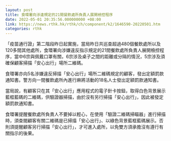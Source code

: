 ```yaml
---
layout: post
title: 食環署向涉違規定的21間餐飲處所負責人展開檢控程序
date: 2022-05-01 20:35:56.000000000 +08:00
link: https://news.rthk.hk/rthk/ch/component/k2/1646590-20220501.htm
categories: rthk
---
```


「疫苗通行證」第二階段昨日起實施，當局昨日共巡查超過480個餐飲處所以及120多間其他處所，食環署向涉嫌違反指示規定的21間餐飲處所負責人展開檢控程序，當中6宗與佩戴口罩有關，6宗涉及桌子之間的距離或分隔的情況，5宗涉及須確保顧客掃描「安心出行」場所二維碼。

食環署亦向5名涉嫌違反掃描「安心出行」場所二維碼規定的顧客，發出定額罰款通知書。警方向一間餐飲處所內進行麻將活動的18名人士發出定額罰款通知書。

當局說，有顧客只在其「安心出行」應用程式的電子針卡按鈕，取得白色背景展示藍框藍碼的二維碼，供驗證器掃描，由於沒有另行掃描「安心出行」，因此被發定額罰款通知書。

食環署提醒餐飲處所負責人不要掉以輕心，在使用「驗證二維碼掃瞄器」進行掃描時，須查閱顧客有關二維碼是已掃描「安心出行」、以綠色背景藍框藍碼展示。否則須提醒顧客另行掃描「安心出行」，才可進入處所，以免雙方須承擔沒有遵行有關指示的後果。
